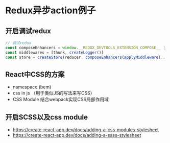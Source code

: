 # Redux异步action例子

## 开启调试redux

```js
// 调试redux
const composeEnhancers = window.__REDUX_DEVTOOLS_EXTENSION_COMPOSE__ || compose;
const middlewares = [thunk, createLogger()]
const store = createStore(reducer, composeEnhancers(applyMiddleware(...middlewares)))
```

## React中CSS的方案
- namespace (bem)
- css in js （用于类似JS的写法来写CSS）
- CSS Module 结合webpack实现CSS局部作用域



## 开启SCSS以及css module

- https://create-react-app.dev/docs/adding-a-css-modules-stylesheet
- https://create-react-app.dev/docs/adding-a-sass-stylesheet